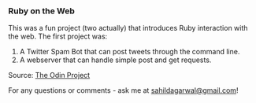 ### Ruby on the Web

This was a fun project (two actually) that introduces Ruby interaction with the web. The first project was:

1. A Twitter Spam Bot that can post tweets through the command line.
2. A webserver that can handle simple post and get requests.

Source: [The Odin Project](http://www.theodinproject.com/ruby-programming/ruby-on-the-web)

For any questions or comments - ask me at sahildagarwal@gmail.com!
